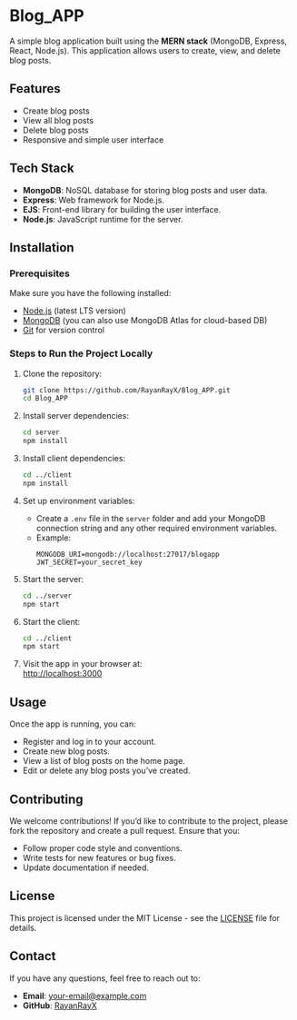 # Blog_APP

A simple blog application built using the **MERN stack** (MongoDB, Express, React, Node.js). This application allows users to create, view, and delete blog posts.

## Features
- Create blog posts
- View all blog posts
- Delete blog posts
- Responsive and simple user interface

## Tech Stack
- **MongoDB**: NoSQL database for storing blog posts and user data.
- **Express**: Web framework for Node.js.
- **EJS**: Front-end library for building the user interface.
- **Node.js**: JavaScript runtime for the server.

## Installation

### Prerequisites
Make sure you have the following installed:
- [Node.js](https://nodejs.org/) (latest LTS version)
- [MongoDB](https://www.mongodb.com/) (you can also use MongoDB Atlas for cloud-based DB)
- [Git](https://git-scm.com/) for version control

### Steps to Run the Project Locally

1. Clone the repository:
    ```bash
    git clone https://github.com/RayanRayX/Blog_APP.git
    cd Blog_APP
    ```

2. Install server dependencies:
    ```bash
    cd server
    npm install
    ```

3. Install client dependencies:
    ```bash
    cd ../client
    npm install
    ```

4. Set up environment variables:
    - Create a `.env` file in the `server` folder and add your MongoDB connection string and any other required environment variables.
    - Example:
        ```
        MONGODB_URI=mongodb://localhost:27017/blogapp
        JWT_SECRET=your_secret_key
        ```

5. Start the server:
    ```bash
    cd ../server
    npm start
    ```

6. Start the client:
    ```bash
    cd ../client
    npm start
    ```

7. Visit the app in your browser at:  
    [http://localhost:3000](http://localhost:3000)

## Usage
Once the app is running, you can:
- Register and log in to your account.
- Create new blog posts.
- View a list of blog posts on the home page.
- Edit or delete any blog posts you’ve created.

## Contributing

We welcome contributions! If you’d like to contribute to the project, please fork the repository and create a pull request. Ensure that you:
- Follow proper code style and conventions.
- Write tests for new features or bug fixes.
- Update documentation if needed.

## License

This project is licensed under the MIT License - see the [LICENSE](LICENSE) file for details.

## Contact

If you have any questions, feel free to reach out to:
- **Email**: [your-email@example.com](mailto:your-email@example.com)
- **GitHub**: [RayanRayX](https://github.com/RayanRayX)

